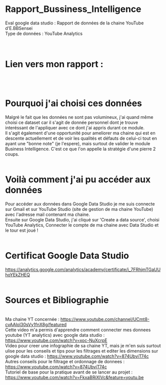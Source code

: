 # Rapport_Bussiness_Intelligence

Eval google data studio : Rapport de données de la chaine YouTube d'E.BBSensei <br/>
Type de données : YouTube Analytics<br/>
<br/><br/>

# Lien vers mon rapport :

<br/><br/>

# Pourquoi j'ai choisi ces données
Malgré le fait que les données ne sont pas volumineux, j'ai quand même choisi ce dataset car il s'agit de donnée personnel dont je trouve interéssant de l'appliquer avec ce dont j'ai appris durant ce module. <br/>
Il s'agit également d'une opportunité pour ameliorer ma chaine qui est en descente actuellement et de voir les qualités et défauts de celui-ci tout en ayant une "bonne note" (je l'espere), mais surtout de valider le module Business Intelligence. C'est ce que l'on appelle la stratégie d'une pierre 2 coups.
<br/><br/>

# Voilà comment j'ai pu accéder aux données
Pour accéder aux données dans Google Data Studio je me suis connecte sur Gmail et sur YouTube Studio (site de gestion de ma chaine YouTube) avec l'adresse mail contenant ma chaine.<br/>
Ensuite sur Google Data Studio, j'ai cliqué sur 'Create a data source', choisi YouTube Analytics, Connecter le compte de ma chaine avec Data Studio et le tour est joué !
<br/><br/>

# Certificat Google Data Studio
https://analytics.google.com/analytics/academy/certificate/i_7FRhjmTGaUUhoYEkZHEQ
<br/><br/>

# Sources et Bibliographie
<br/> Ma chaine YT concernée : https://www.youtube.com/channel/UCmt8-cvAAlol30sVy1fnX8g/featured
<br/> Cette video m'a permis d'apprendre comment connecter mes donnees youtube (YT analytics) avec google data studio : https://www.youtube.com/watch?v=xoc-NuXcrpE
<br/> Video pour creer une infographie de sa chaine YT, mais je m'en suis surtout ulise pour les conseils et tips pour les filtrages et editer les dimensions sur google data studio : https://www.youtube.com/watch?v=874UbviT74c
<br/> Autres conseils pour le filtrage et ordonnage de donnees : https://www.youtube.com/watch?v=874UbviT74c
<br/> Tutoriel de base pour la pratique avant de se lancer au projet : https://www.youtube.com/watch?v=FkxaBRiXlVc&feature=youtu.be
<br/><br/>
